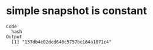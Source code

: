 # simple snapshot is constant

    Code
      hash
    Output
      [1] "137db4e02dcd646c5757be164a1071c4"

